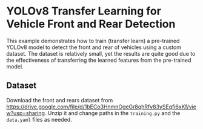 # YOLOv8 Transfer Learning for Vehicle Front and Rear Detection
This example demonstrates how to train (transfer learn) a pre-trained YOLOv8 model to detect the front and rear of vehicles using a custom dataset. The dataset is relatively small, yet the results are quite good due to the effectiveness of transferring the learned features from the pre-trained model.

## Dataset
Download the front and rears dataset from https://drive.google.com/file/d/1bECo3HnmnOgeGr8qhRfy83ySEqfi6xKf/view?usp=sharing. Unzip it and change paths in the `training.py` and the `data.yaml` files as needed.

